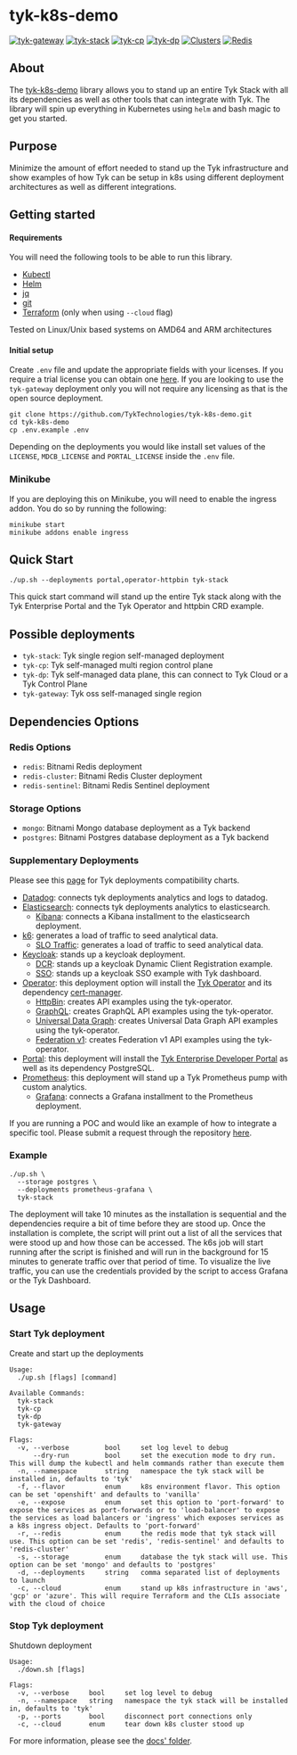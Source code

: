 # tyk-k8s-demo
[![tyk-gateway](https://github.com/TykTechnologies/tyk-k8s-demo/actions/workflows/tyk-gateway.yml/badge.svg)](https://github.com/TykTechnologies/tyk-k8s-demo/actions/workflows/tyk-gateway.yml)
[![tyk-stack](https://github.com/TykTechnologies/tyk-k8s-demo/actions/workflows/tyk-stack.yml/badge.svg)](https://github.com/TykTechnologies/tyk-k8s-demo/actions/workflows/tyk-stack.yml)
[![tyk-cp](https://github.com/TykTechnologies/tyk-k8s-demo/actions/workflows/tyk-cp.yml/badge.svg)](https://github.com/TykTechnologies/tyk-k8s-demo/actions/workflows/tyk-cp.yml)
[![tyk-dp](https://github.com/TykTechnologies/tyk-k8s-demo/actions/workflows/tyk-dp.yml/badge.svg)](https://github.com/TykTechnologies/tyk-k8s-demo/actions/workflows/tyk-dp.yml)
[![Clusters](https://github.com/TykTechnologies/tyk-k8s-demo/actions/workflows/clusters.yml/badge.svg)](https://github.com/TykTechnologies/tyk-k8s-demo/actions/workflows/clusters.yml)
[![Redis](https://github.com/TykTechnologies/tyk-k8s-demo/actions/workflows/redis.yml/badge.svg)](https://github.com/TykTechnologies/tyk-k8s-demo/actions/workflows/redis.yml)

## About
The [tyk-k8s-demo](https://github.com/TykTechnologies/tyk-k8s-demo) library allows you
to stand up an entire Tyk Stack with all its dependencies as well as other tools that can integrate with Tyk.
The library will spin up everything in Kubernetes using `helm` and bash magic to get you started.

## Purpose
Minimize the amount of effort needed to stand up the Tyk infrastructure and show examples of how Tyk can be setup in k8s using different deployment architectures as well as different integrations.

## Getting started

#### Requirements
You will need the following tools to be able to run this library.
- [Kubectl](https://kubernetes.io/docs/tasks/tools/)
- [Helm](https://helm.sh/docs/intro/install/)
- [jq](https://stedolan.github.io/jq/download/)
- [git](https://git-scm.com/downloads)
- [Terraform](https://www.terraform.io/) (only when using `--cloud` flag)

Tested on Linux/Unix based systems on AMD64 and ARM architectures

#### Initial setup
Create `.env` file and update the appropriate fields with your licenses. If you require a trial license you can obtain one
[here](https://tyk.io/sign-up/). If you are looking to use the `tyk-gateway` deployment only you will not require any licensing
as that is the open source deployment.

```
git clone https://github.com/TykTechnologies/tyk-k8s-demo.git
cd tyk-k8s-demo
cp .env.example .env
```

Depending on the deployments you would like install set values of the `LICENSE`,
`MDCB_LICENSE` and `PORTAL_LICENSE` inside the `.env` file.

### Minikube
If you are deploying this on Minikube, you will need to enable the ingress addon. You do so by running the following:
```
minikube start
minikube addons enable ingress
```

## Quick Start

```
./up.sh --deployments portal,operator-httpbin tyk-stack
```
This quick start command will stand up the entire Tyk stack along with the Tyk Enterprise Portal and the Tyk Operator and httpbin CRD example.

## Possible deployments
- `tyk-stack`: Tyk single region self-managed deployment
- `tyk-cp`: Tyk self-managed multi region control plane
- `tyk-dp`: Tyk self-managed data plane, this can connect to Tyk Cloud or a Tyk Control Plane
- `tyk-gateway`: Tyk oss self-managed single region

## Dependencies Options
### Redis Options
- `redis`: Bitnami Redis deployment
- `redis-cluster`: Bitnami Redis Cluster deployment
- `redis-sentinel`: Bitnami Redis Sentinel deployment

### Storage Options
- `mongo`: Bitnami Mongo database deployment as a Tyk backend
- `postgres`: Bitnami Postgres database deployment as a Tyk backend

### Supplementary Deployments
Please see this [page](docs/FEATURES_MATRIX.md) for Tyk deployments compatibility charts.
- [Datadog](src/deployments/datadog): connects tyk deployments analytics and logs to datadog.
- [Elasticsearch](src/deployments/elasticsearch): connects tyk deployments analytics to elasticsearch.
	- [Kibana](src/deployments/elasticsearch-kibana): connects a Kibana installment to the elasticsearch deployment.
- [k6](src/deployments/k6): generates a load of traffic to seed analytical data.
	- [SLO Traffic](src/deployments/k6-slo-traffic): generates a load of traffic to seed analytical data.
- [Keycloak](src/deployments/keycloak): stands up a keycloak deployment.
	- [DCR](src/deployments/keycloak-dcr): stands up a keycloak Dynamic Client Registration example.
	- [SSO](src/deployments/keycloak-sso): stands up a keycloak SSO example with Tyk dashboard.
- [Operator](src/deployments/operator): this deployment option will install the [Tyk Operator](https://github.com/TykTechnologies/tyk-operator) and its dependency [cert-manager](https://github.com/jetstack/cert-manager).
	- [HttpBin](src/deployments/operator-httpbin): creates API examples using the tyk-operator.
	- [GraphQL](src/deployments/operator-graphql): creates GraphQL API examples using the tyk-operator.
	- [Universal Data Graph](src/deployments/operator-udg): creates Universal Data Graph API examples using the tyk-operator.
	- [Federation v1](src/deployments/operator-federation): creates Federation v1 API examples using the tyk-operator.
- [Portal](src/deployments/portal): this deployment will install the [Tyk Enterprise Developer Portal](https://tyk.io/docs/tyk-developer-portal/tyk-enterprise-developer-portal/) as well as its dependency PostgreSQL.
- [Prometheus](src/deployments/prometheus): this deployment will stand up a Tyk Prometheus pump with custom analytics.
	- [Grafana](src/deployments/prometheus-grafana): connects a Grafana installment to the Prometheus deployment.

If you are running a POC and would like an example of how to integrate a specific tool.
Please submit a request through the repository [here](https://github.com/TykTechnologies/tyk-k8s-demo/issues).

### Example
```
./up.sh \
  --storage postgres \
  --deployments prometheus-grafana \
  tyk-stack
```

The deployment will take 10 minutes as the installation is sequential and the dependencies require a bit of time before
they are stood up. Once the installation is complete, the script will print out a list of all the services that were
stood up and how those can be accessed. The k6s job will start running after the script is finished and will run in the
background for 15 minutes to generate traffic over that period of time. To visualize the live traffic, you can use the
credentials provided by the script to access Grafana or the Tyk Dashboard.

## Usage

### Start Tyk deployment
Create and start up the deployments

```
Usage:
  ./up.sh [flags] [command]

Available Commands:
  tyk-stack
  tyk-cp
  tyk-dp
  tyk-gateway

Flags:
  -v, --verbose     	bool   	 set log level to debug
      --dry-run     	bool   	 set the execution mode to dry run. This will dump the kubectl and helm commands rather than execute them
  -n, --namespace   	string 	 namespace the tyk stack will be installed in, defaults to 'tyk'
  -f, --flavor      	enum   	 k8s environment flavor. This option can be set 'openshift' and defaults to 'vanilla'
  -e, --expose      	enum   	 set this option to 'port-forward' to expose the services as port-forwards or to 'load-balancer' to expose the services as load balancers or 'ingress' which exposes services as a k8s ingress object. Defaults to 'port-forward'
  -r, --redis       	enum   	 the redis mode that tyk stack will use. This option can be set 'redis', 'redis-sentinel' and defaults to 'redis-cluster'
  -s, --storage     	enum   	 database the tyk stack will use. This option can be set 'mongo' and defaults to 'postgres'
  -d, --deployments 	string 	 comma separated list of deployments to launch
  -c, --cloud       	enum   	 stand up k8s infrastructure in 'aws', 'gcp' or 'azure'. This will require Terraform and the CLIs associate with the cloud of choice
```

### Stop Tyk deployment
Shutdown deployment

```
Usage:
  ./down.sh [flags]

Flags:
  -v, --verbose   	bool   	 set log level to debug
  -n, --namespace 	string 	 namespace the tyk stack will be installed in, defaults to 'tyk'
  -p, --ports     	bool   	 disconnect port connections only
  -c, --cloud     	enum     tear down k8s cluster stood up
```

For more information, please see the [docs' folder](docs).
